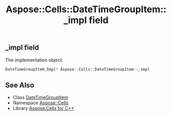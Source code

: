 ﻿---
title: Aspose::Cells::DateTimeGroupItem::_impl field
linktitle: _impl
second_title: Aspose.Cells for C++ API Reference
description: 'Aspose::Cells::DateTimeGroupItem::_impl field. The implementation object in C++.'
type: docs
weight: 2200
url: /cpp/aspose.cells/datetimegroupitem/_impl/
---
## _impl field


The implementation object.

```cpp
DateTimeGroupItem_Impl* Aspose::Cells::DateTimeGroupItem::_impl
```

## See Also

* Class [DateTimeGroupItem](../)
* Namespace [Aspose::Cells](../../)
* Library [Aspose.Cells for C++](../../../)
